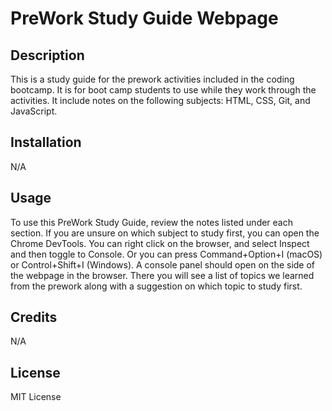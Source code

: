 # PreWork Study Guide Webpage

## Description

This is a study guide for the prework activities included in the coding bootcamp. It is for boot camp students to use while they work through the activities. It include notes on the following subjects: HTML, CSS, Git, and JavaScript. 

## Installation

N/A

## Usage

To use this PreWork Study Guide, review the notes listed under each section. If you are unsure on which subject to study first, you can open the Chrome DevTools. You can right click on the browser, and select Inspect and then toggle to Console. Or you can press Command+Option+I (macOS) or Control+Shift+I (Windows). A console panel should open on the side of the webpage in the browser. There you will see a list of topics we learned from the prework along with a suggestion on which topic to study first.

## Credits

N/A

## License

MIT License
